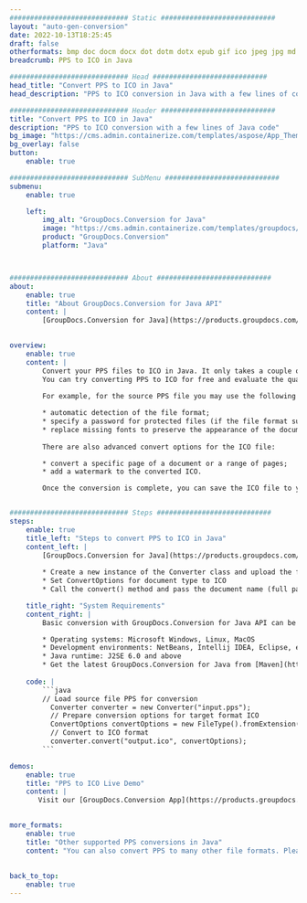 ```yaml
---
############################# Static ############################
layout: "auto-gen-conversion"
date: 2022-10-13T18:25:45
draft: false
otherformats: bmp doc docm docx dot dotm dotx epub gif ico jpeg jpg md odt ott pdf png psd rtf tex tif tiff txt xps
breadcrumb: PPS to ICO in Java

############################# Head ############################
head_title: "Convert PPS to ICO in Java"
head_description: "PPS to ICO conversion in Java with a few lines of code. Convert over 160 file formats using the GroupDocs document conversion API for Java"

############################# Header ############################
title: "Convert PPS to ICO in Java"
description: "PPS to ICO conversion with a few lines of Java code"
bg_image: "https://cms.admin.containerize.com/templates/aspose/App_Themes/V3/images/bg/header1.png"
bg_overlay: false
button:
    enable: true

############################# SubMenu ############################
submenu:
    enable: true

    left:
        img_alt: "GroupDocs.Conversion for Java"
        image: "https://cms.admin.containerize.com/templates/groupdocs/images/product-logos/90x90-noborder/groupdocs-conversion-java.png"
        product: "GroupDocs.Conversion"
        platform: "Java"



############################# About ############################
about:
    enable: true
    title: "About GroupDocs.Conversion for Java API"
    content: |
        [GroupDocs.Conversion for Java](https://products.groupdocs.com/conversion/java/) is an advanced file format conversion API for converting between popular image and document formats such as Microsoft Office, OpenDocument, PDF, HTML, email, CAD. and much more with just a few lines of code. The native API automatically detects the formats of the original documents and offers many options for customizing the converted documents. Along with the function of extracting information from a document, it also supports caching of the conversion results to the local disk by default. However, any type of cache storage can be supported by implementing the appropriate interfaces - Amazon S3, Dropbox, Google Drive, Windows Azure, Reddis, or any others.
    

overview:
    enable: true
    content: |
        Convert your PPS files to ICO in Java. It only takes a couple of lines of Java code on any platform of your choice, such as Windows, Linux, macOS.
        You can try converting PPS to ICO for free and evaluate the quality of the conversion results. Along with simple file conversion scripts, you can try more sophisticated options for loading the PPS source file and storing the ICO output. 
        
        For example, for the source PPS file you may use the following load options:

        * automatic detection of the file format;
        * specify a password for protected files (if the file format supports it);
        * replace missing fonts to preserve the appearance of the document.
        
        There are also advanced convert options for the ICO file:

        * convert a specific page of a document or a range of pages;
        * add a watermark to the converted ICO.

        Once the conversion is complete, you can save the ICO file to your local file path or to any third party storage such as FTP, Amazon S3, Google Drive, Dropbox etc. Please note - to convert PPS to ICO, you do not need to install any additional software, such as MS Office, Open Office, Adobe Acrobat Reader etc.


############################# Steps ############################
steps:
    enable: true
    title_left: "Steps to convert PPS to ICO in Java"
    content_left: |
        [GroupDocs.Conversion for Java](https://products.groupdocs.com/conversion/java/) allows developers to easily convert PPS file to ICO with a few lines of code.
        
        * Create a new instance of the Converter class and upload the file PPS with the full path
        * Set ConvertOptions for document type to ICO
        * Call the convert() method and pass the document name (full path) and format (ICO) as a parameter

    title_right: "System Requirements"
    content_right: |
        Basic conversion with GroupDocs.Conversion for Java API can be done with just a few lines of code. Our APIs are supported on all major platforms and operating systems. Before executing the code below, make sure you have the following prerequisites installed on your system.

        * Operating systems: Microsoft Windows, Linux, MacOS
        * Development environments: NetBeans, Intellij IDEA, Eclipse, etc.
        * Java runtime: J2SE 6.0 and above
        * Get the latest GroupDocs.Conversion for Java from [Maven](https://repository.groupdocs.com/webapp/#/artifacts/browse/tree/General/repo/com/groupdocs/groupdocs-conversion)
         
    code: |
        ```java    
        // Load source file PPS for conversion
          Converter converter = new Converter("input.pps");
          // Prepare conversion options for target format ICO
          ConvertOptions convertOptions = new FileType().fromExtension("ico").getConvertOptions();
          // Convert to ICO format
          converter.convert("output.ico", convertOptions);
        ```

demos:
    enable: true
    title: "PPS to ICO Live Demo"
    content: |
       Visit our [GroupDocs.Conversion App](https://products.groupdocs.app/conversion/family) website and try PPS to ICO conversion now. The free demo has the following benefits
          

more_formats:
    enable: true
    title: "Other supported PPS conversions in Java"
    content: "You can also convert PPS to many other file formats. Please see the list below."
       
       
back_to_top:
    enable: true
---
```

